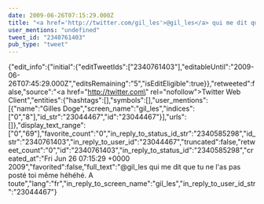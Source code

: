 ```yaml
---
date: 2009-06-26T07:15:29.000Z
title: "<a href='http://twitter.com/gil_les'>@gil_les</a> qui me dit que tu ne l'as pas posté toi même héhéhé. A toute″"
user_mentions: "undefined"
tweet_id: "2340761403"
pub_type: "tweet"
---
```

{"edit_info":{"initial":{"editTweetIds":["2340761403"],"editableUntil":"2009-06-26T07:45:29.000Z","editsRemaining":"5","isEditEligible":true}},"retweeted":false,"source":"<a href=\"http://twitter.com\" rel=\"nofollow\">Twitter Web Client</a>","entities":{"hashtags":[],"symbols":[],"user_mentions":[{"name":"Gilles Doge","screen_name":"gil_les","indices":["0","8"],"id_str":"23044467","id":"23044467"}],"urls":[]},"display_text_range":["0","69"],"favorite_count":"0","in_reply_to_status_id_str":"2340585298","id_str":"2340761403","in_reply_to_user_id":"23044467","truncated":false,"retweet_count":"0","id":"2340761403","in_reply_to_status_id":"2340585298","created_at":"Fri Jun 26 07:15:29 +0000 2009","favorited":false,"full_text":"@gil_les qui me dit que tu ne l'as pas posté toi même héhéhé. A toute","lang":"fr","in_reply_to_screen_name":"gil_les","in_reply_to_user_id_str":"23044467"}
